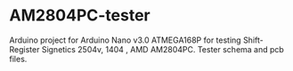 # AM2804PC-tester

Arduino project for Arduino Nano v3.0 ATMEGA168P for testing Shift-Register Signetics 2504v, 1404 , AMD AM2804PC.
Tester schema and pcb files.
